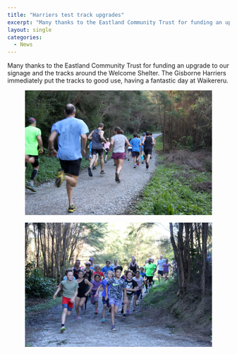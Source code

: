 ```yaml
---
title: "Harriers test track upgrades"
excerpt: "Many thanks to the Eastland Community Trust for funding an upgrade to our signage and the tracks around the Welcome Shelter."
layout: single
categories:
  - News
---
```


Many thanks to the Eastland Community Trust for funding an upgrade to our signage and the tracks around the Welcome Shelter. The Gisborne Harriers immediately put the tracks to good use, having a fantastic day at Waikereru.

<figure>
    <a href="/assets/images/news/harriers-run-01.jpg"><img src="/assets/images/news/harriers-run-01.jpg"></a>
</figure>

<figure>
    <a href="/assets/images/news/harriers-run-02.jpg"><img src="/assets/images/news/harriers-run-02.jpg"></a>
</figure>

